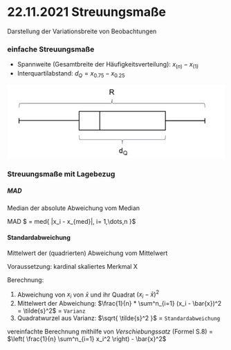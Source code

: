# 22.11.2021 Streuungsmaße

Darstellung der Variationsbreite von Beobachtungen



### einfache Streuungsmaße

- Spannweite (Gesamtbreite der Häufigkeitsverteilung): $x_{ (n) } - x_{ (1) }$
- Interquartilabstand: $d_Q = x_{0.75} - x_{0.25}$ 

![21-11-22_19-54](../images/21-11-22_19-54.jpg)

### Streuungsmaße mit Lagebezug

##### MAD 

Median der absolute Abweichung vom Median

MAD $ = med\{ |x_i - x_{med}|, i= 1,\dots,n \}$

#### Standardabweichung

Mittelwert der (quadrierten) Abweichung vom Mittelwert

Voraussetzung: kardinal skaliertes Merkmal X

Berechnung:

1. Abweichung von $x_i$ von $\bar{x}$ und ihr Quadrat $(x_i - \bar{x})^2$ 
2. Mittelwert der Abweichung: $\frac{1}{n} * \sum^n_{i=1} (x_i - \bar{x})^2 = \tilde{s}^2$ = `Varianz` 
3. Quadratwurzel aus Varianz: $\sqrt{ \tilde{s}^2 }$ = `Standardabweichung`

vereinfachte Berechnung mithilfe von *Verschiebungssatz* (Formel S.8) = $\left( \frac{1}{n} \sum^n_{i=1} x_i^2 \right) - \bar{x}^2$

